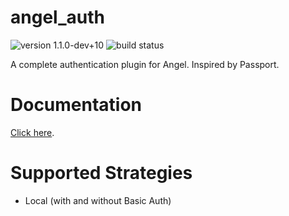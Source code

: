 # angel_auth

![version 1.1.0-dev+10](https://img.shields.io/badge/version-1.1.0--dev+10-red.svg)
![build status](https://travis-ci.org/angel-dart/auth.svg?branch=master)

A complete authentication plugin for Angel. Inspired by Passport.

# Documentation
[Click here](https://github.com/angel-dart/auth/wiki).

# Supported Strategies
* Local (with and without Basic Auth)